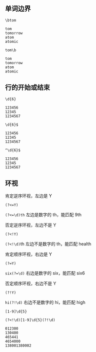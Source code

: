 ## 单词边界
```
\btom
```
```
tom
tomorrow
atom
atomic
```

```
tom\b
```
```
tom
tomorrow
atom
atomic
```


## 行的开始或结束
```
\d{6}
```
```
123456
12345
1234567
```

```
\d{6}$
```
```
123456
12345
1234567
```

```
^\d{6}$
```
```
123456
12345
1234567
```


## 环视
肯定逆序环视，左边是 Y
```
(?<=Y)
```
`(?<=\d)th` 左边是数字的 th，能匹配 9th

否定逆序环视，左边不是 Y
```
(?<!Y)
```
`(?<!\d)`th 左边不是数字的 th，能匹配 health

肯定顺序环视，右边是 Y
```
(?=Y)
```
`six(?=\d)` 右边是数字的 six，能匹配 six6

否定顺序环视，右边不是 Y
```
(?!Y)
```
`hi(?!\d)` 右边不是数字的 hi，能匹配 high


```
[1-9]\d{5}
```
```
(?<!\d)[1-9]\d{5}(?!\d)
```
```
012300
130400
465441
4654000
138001380002
```


